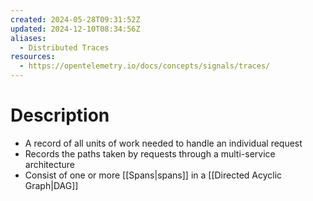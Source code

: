 ```yaml
---
created: 2024-05-28T09:31:52Z
updated: 2024-12-10T08:34:56Z
aliases:
  - Distributed Traces
resources:
  - https://opentelemetry.io/docs/concepts/signals/traces/
---
```

# Description
- A record of all units of work needed to handle an individual request
- Records the paths taken by requests through a multi-service architecture
- Consist of one or more [[Spans|spans]] in a [[Directed Acyclic Graph|DAG]]